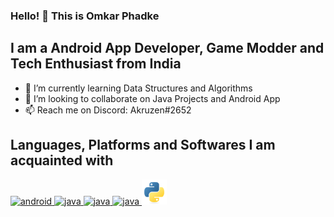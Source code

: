### Hello! 👋 This is Omkar Phadke

## I am a Android App Developer, Game Modder and Tech Enthusiast from India

- 🌱 I’m currently learning Data Structures and Algorithms
- 👯 I’m looking to collaborate on Java Projects and Android App
- 📫 Reach me on Discord: Akruzen#2652

## Languages, Platforms and Softwares I am acquainted with

<p align="left"> <a href="https://www.android.com/intl/en_in/" target="_blank"> <img src="https://pbs.twimg.com/profile_images/1164525925242986497/N5_DCXYQ_400x400.jpg" alt="android" width="40" height="40"/> </a><a href="https://www.java.com/en/" target="_blank"> <img src="https://www.gcreddy.com/wp-content/uploads/2021/05/Java-Programming-Language.png" alt="java" width="80" height="40"/> </a><a href="https://www.cprogramming.com/" target="_blank"> <img src="https://www.britefish.net/wp-content/uploads/2019/07/logo-c-1.png" alt="java" width="40" height="40"/> </a><a href="https://flutter.dev/" target="_blank"> <img src="https://play-lh.googleusercontent.com/1Ay7ilKxlWzULndGyg6i_QVvjcxFZHVUcLSwVKWP2xCr6JzQXwrBqjgTvJuljItCMR8=w240-h480-rw" alt="java" width="40" height="40"/> </a><a href="https://www.python.org" target="_blank"> <img src="https://raw.githubusercontent.com/devicons/devicon/master/icons/python/python-original.svg" alt="python" width="40" height="40"/> </a>

<!--
**Akruzen/Akruzen** is a ✨ _special_ ✨ repository because its `README.md` (this file) appears on your GitHub profile.

Here are some ideas to get you started:

- 🔭 I’m currently working on ...
- 🌱 I’m currently learning ...
- 👯 I’m looking to collaborate on ...
- 🤔 I’m looking for help with ...
- 💬 Ask me about ...
- 📫 How to reach me: ...
- 😄 Pronouns: ...
- ⚡ Fun fact: ...
-->
